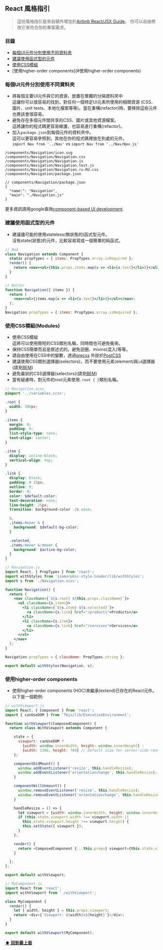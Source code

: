 ## React 風格指引

> 這份風格指引是來自額外增加於[Airbnb React/JSX Guide](https://github.com/airbnb/javascript/tree/master/react)。
> 你可以自由修改它來符合你的專案需求。

### 目錄

* [每個UI元件分別使用不同資料夾](#每個UI元件分別使用不同資料夾)
* [建議使用函式型的元件](#建議使用函式型的元件)
* [使用CSS模組](#使用CSS模組)
* [使用higher-order components](#使用higher-order components)

### 每個UI元件分別使用不同資料夾

* 將每個主要UI元件與它的資源，放置在單獨的分隔資料夾中<br>
  這讓你可以很容易的找到，對任何一個特定UI元素所使用的相關資源 (CSS、圖片、unit tests、本地化檔案等等)。當在重構(refactor)時，要移除這些元件也應該會很容易。
* 避免存在多個元件間共享的CSS、圖片或其他資源檔案。<br>
  這將讓你的程式碼更容易維護，也容易進行重構(refactor)。
* 加入`package.json`到每個元件的資料夾中。<br>
  這可以更容易參照到，其他在你的程式碼裡放在別處的元件。<br>
  `import Nav from '../Nav'` vs `import Nav from '../Nav/Nav.js'`

```
/components/Navigation/icon.svg
/components/Navigation/Navigation.css
/components/Navigation/Navigation.js
/components/Navigation/Navigation.test.js
/components/Navigation/Navigation.ru-RU.css
/components/Navigation/package.json
```

```
// components/Navigation/package.json 
{
  "name:": "Navigation",
  "main": "./Navigation.js"
}
```

更多資訊請用google查詢[component-based UI development](https://google.com/search?q=component-based+ui+development).

### 建議使用函式型的元件

* 建議儘可能的使用stateless(無狀態的)函式型元件。<br>
  沒有state(狀態)的元件，比較容易寫成一個簡單的純函式。

```jsx
// Bad
class Navigation extends Component {
  static propTypes = { items: PropTypes.array.isRequired };
  render() {
    return <nav><ul>{this.props.items.map(x => <li>{x.text}</li>)}</ul></nav>;
  }
}

// Better
function Navigation({ items }) {
  return (
    <nav><ul>{items.map(x => <li>{x.text}</li>)}</ul></nav>;
  );
}
Navigation.propTypes = { items: PropTypes.array.isRequired };
```

### 使用CSS模組(Modules)

* 使用CSS模組<br>
  這將可以使用簡短的CSS類別名稱，同時間也可避免衝突。
* 保持CSS簡單而且是敘述式的。避免迴圈、mixins(混入)等等。
* 請自由使用在CSS中的變數，透過[precss](https://github.com/jonathantneal/precss) 外掛於[PostCSS](https://github.com/postcss/postcss)
* 建議使用CSS類別選擇器(selectors)，而不要使用元素(element)與`id`選擇器(請見[BEM](https://bem.info/))
* 避免巢狀的CSS選擇器(selectors)(請見[BEM](https://bem.info/))
* 當有疑慮時，對元件的root元素使用`.root { }`類別名稱。

```scss
// Navigation.scss
@import '../variables.scss';

.root {
  width: 300px;
}

.items {
  margin: 0;
  padding: 0;
  list-style-type: none;
  text-align: center;
}

.item {
  display: inline-block;
  vertical-align: top;
}

.link {
  display: block;
  padding: 0 25px;
  outline: 0;
  border: 0;
  color: $default-color;
  text-decoration: none;
  line-height: 25px;
  transition: background-color .3s ease;

  &,
  .items:hover & {
    background: $default-bg-color;
  }

  .selected,
  .items:hover &:hover {
    background: $active-bg-color;
  }
}
```

```jsx
// Navigation.js
import React, { PropTypes } from 'react';
import withStyles from 'isomorphic-style-loader/lib/withStyles';
import s from './Navigation.scss';

function Navigation() {
  return (
    <nav className={`${s.root} ${this.props.className}`}>
      <ul className={s.items}>
        <li className={`${s.item} ${s.selected}`}>
          <a className={s.link} href="/products">Products</a>
        </li>
        <li className={s.item}>
          <a className={s.link} href="/services">Services</a>
        </li>
      </ul>
    </nav>
  );
}

Navigation.propTypes = { className: PropTypes.string };

export default withStyles(Navigation, s);
```

### 使用higher-order components

* 使用higher-order components (HOC)來繼承(extend)已存在的React元件。<br>
  以下是一個範例:

```js
// withViewport.js
import React, { Component } from 'react';
import { canUseDOM } from 'fbjs/lib/ExecutionEnvironment';

function withViewport(ComposedComponent) {
  return class WithViewport extends Component {

    state = {
      viewport: canUseDOM ?
        {width: window.innerWidth, height: window.innerHeight} :
        {width: 1366, height: 768} // Default size for server-side rendering
    };

    componentDidMount() {
      window.addEventListener('resize', this.handleResize);
      window.addEventListener('orientationchange', this.handleResize);
    }

    componentWillUnmount() {
      window.removeEventListener('resize', this.handleResize);
      window.removeEventListener('orientationchange', this.handleResize);
    }

    handleResize = () => {
      let viewport = {width: window.innerWidth, height: window.innerHeight};
      if (this.state.viewport.width !== viewport.width ||
        this.state.viewport.height !== viewport.height) {
        this.setState({ viewport });
      }
    };

    render() {
      return <ComposedComponent {...this.props} viewport={this.state.viewport}/>;
    }

  };
};

export default withViewport;
```

```js
// MyComponent.js
import React from 'react';
import withViewport from './withViewport';

class MyComponent {
  render() {
    let { width, height } = this.props.viewport;
    return <div>{`Viewport: ${width}x${height}`}</div>;
  }
}

export default withViewport(MyComponent);
```

**[⬆ 回到最上面](#目錄)**
